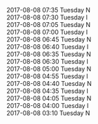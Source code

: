 2017-08-08 07:35 Tuesday  N  
2017-08-08 07:30 Tuesday  I  
2017-08-08 07:05 Tuesday  N  
2017-08-08 07:00 Tuesday  I  
2017-08-08 06:45 Tuesday  N  
2017-08-08 06:40 Tuesday  I  
2017-08-08 06:35 Tuesday  N  
2017-08-08 06:30 Tuesday  I  
2017-08-08 05:00 Tuesday  N  
2017-08-08 04:55 Tuesday  I  
2017-08-08 04:40 Tuesday  N  
2017-08-08 04:35 Tuesday  I  
2017-08-08 04:05 Tuesday  N  
2017-08-08 04:00 Tuesday  I  
2017-08-08 03:10 Tuesday  N  

